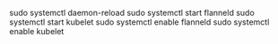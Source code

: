 sudo systemctl daemon-reload
sudo systemctl start flanneld
sudo systemctl start kubelet
sudo systemctl enable flanneld
sudo systemctl enable kubelet
